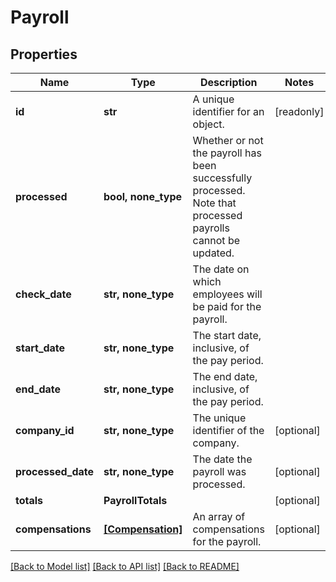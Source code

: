 # Payroll


## Properties
Name | Type | Description | Notes
------------ | ------------- | ------------- | -------------
**id** | **str** | A unique identifier for an object. | [readonly] 
**processed** | **bool, none_type** | Whether or not the payroll has been successfully processed. Note that processed payrolls cannot be updated. | 
**check_date** | **str, none_type** | The date on which employees will be paid for the payroll. | 
**start_date** | **str, none_type** | The start date, inclusive, of the pay period. | 
**end_date** | **str, none_type** | The end date, inclusive, of the pay period. | 
**company_id** | **str, none_type** | The unique identifier of the company. | [optional] 
**processed_date** | **str, none_type** | The date the payroll was processed. | [optional] 
**totals** | **PayrollTotals** |  | [optional] 
**compensations** | [**[Compensation]**](Compensation.md) | An array of compensations for the payroll. | [optional] 

[[Back to Model list]](../../README.md#documentation-for-models) [[Back to API list]](../../README.md#documentation-for-api-endpoints) [[Back to README]](../../README.md)


